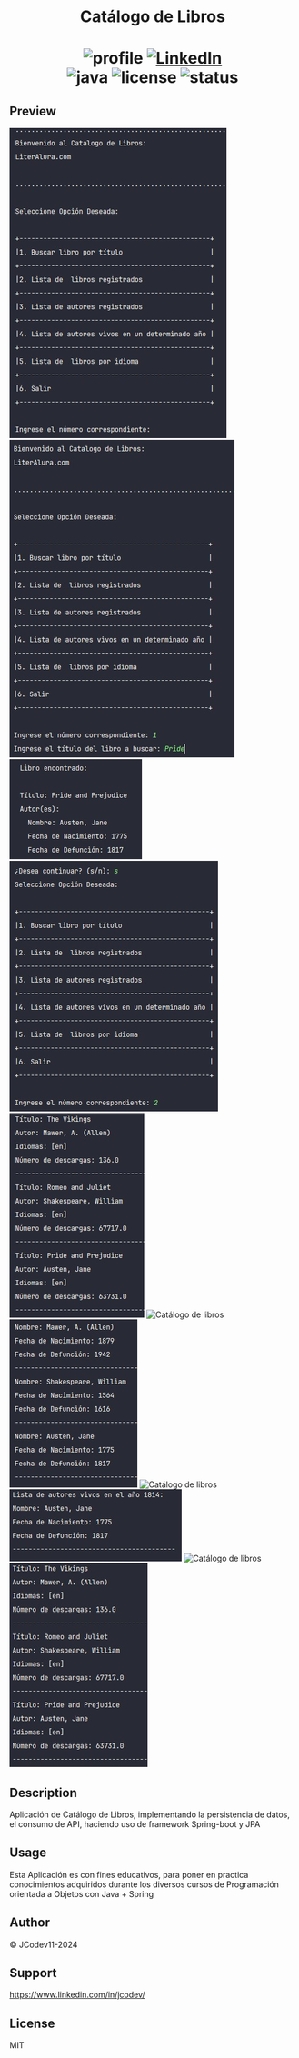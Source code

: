 <h1 align="center">Catálogo de Libros</h1>
<h1 align="center">
  <img alt="profile" src="https://img.shields.io/badge/JCodev-TuDivisa.com%20-blue">
  <a href="https://linkedin.com/in/JCodev11">
    <img alt="LinkedIn" src="https://img.shields.io/badge/Linkedin-JCodev11-48ecb1?style=flat&logo=linkedin">
  </a><br>
  
  
  <img alt="java" src="https://img.shields.io/badge/Java-red">
  <img alt="license" src="https://img.shields.io/badge/License-MIT-green">
  <img alt="status" src="https://img.shields.io/badge/Status-Online-Red">
    
</h1>

## Preview
![Catálogo de libros](img/LiterAlura-menu.jpg)
![Catálogo de libros](img/LiterAlura-opc1.jpg)
![Catálogo de libros](img/LiterAlura-result1.jpg)
![Catálogo de libros](img/LiterAlura-opc2.jpg)
![Catálogo de libros](img/LiterAlura-result2.jpg)
![Catálogo de libros](img/LiterAlura-opcion3.jpg)
![Catálogo de libros](img/LiterAlura-result3.jpg)
![Catálogo de libros](img/LiterAlura-opcion4.jpg)
![Catálogo de libros](img/LiterAlura-result4.jpg)
![Catálogo de libros](img/LiterAlura-opcion5.jpg)
![Catálogo de libros](img/LiterAlura-result5.jpg)



## Description
Aplicación de Catálogo de Libros, implementando la persistencia de datos, el consumo de API, haciendo uso de framework Spring-boot y JPA 

## Usage
Esta Aplicación es con fines educativos, para poner en practica conocimientos adquiridos durante los diversos cursos de Programación orientada a Objetos con Java + Spring

## Author
 © JCodev11-2024


## Support
https://www.linkedin.com/in/jcodev/


## License
MIT
